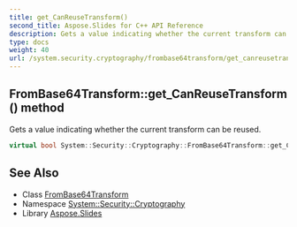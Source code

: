 ```yaml
---
title: get_CanReuseTransform()
second_title: Aspose.Slides for C++ API Reference
description: Gets a value indicating whether the current transform can be reused.
type: docs
weight: 40
url: /system.security.cryptography/frombase64transform/get_canreusetransform/
---
```

## FromBase64Transform::get_CanReuseTransform() method


Gets a value indicating whether the current transform can be reused.

```cpp
virtual bool System::Security::Cryptography::FromBase64Transform::get_CanReuseTransform()
```

## See Also

* Class [FromBase64Transform](../)
* Namespace [System::Security::Cryptography](../../)
* Library [Aspose.Slides](../../../)